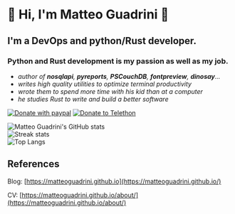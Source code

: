 # 👋 Hi, I'm **Matteo Guadrini** 👋

## I'm a DevOps and python/Rust developer.

### Python and Rust development is my passion as well as my job.

- _author of **nosqlapi**, **pyreports**, **PSCouchDB**, **fontpreview**, **dinosay**..._
- _writes high quality utilities to optimize terminal productivity_
- _wrote them to spend more time with his kid than at a computer_
- _he studies Rust to write and build a better software_

[![Donate with paypal](https://img.shields.io/badge/donate-paypal-blue)](https://www.paypal.me/guos)
[![Donate to Telethon](https://img.shields.io/badge/donate-telethon-green)](https://www.telethon.it/sostienici/dona-ora)

![Matteo Guadrini's GitHub stats](https://github-readme-stats.vercel.app/api?username=matteoguadrini&show_icons=true&theme=buefy)
<br>
![Streak stats](https://github-readme-streak-stats.herokuapp.com/?user=matteoguadrini&&theme=buefy)
<br>
![Top Langs](https://github-readme-stats.vercel.app/api/top-langs/?username=matteoguadrini&show_icons=true&theme=buefy)

## References

Blog: [https://matteoguadrini.github.io](https://matteoguadrini.github.io/)

CV: [https://matteoguadrini.github.io/about/](https://matteoguadrini.github.io/about/)

<!--
**MatteoGuadrini/MatteoGuadrini** is a ✨ _special_ ✨ repository because its `README.md` (this file) appears on your GitHub profile.

Here are some ideas to get you started:

- 🔭 I’m currently working on ...
- 🌱 I’m currently learning ...
- 👯 I’m looking to collaborate on ...
- 🤔 I’m looking for help with ...
- 💬 Ask me about ...
- 📫 How to reach me: ...
- 😄 Pronouns: ...
- ⚡ Fun fact: ...
-->
